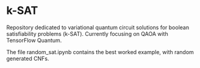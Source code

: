# k-SAT

Repository dedicated to variational quantum circuit solutions for boolean satisfiability problems (k-SAT). Currently focusing on QAOA with TensorFlow Quantum. 

The file random_sat.ipynb contains the best worked example, with random generated CNFs.
